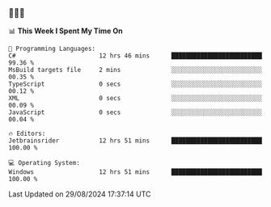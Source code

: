 ### 👋👋👋
<!--START_SECTION:waka-->
📊 **This Week I Spent My Time On** 

```text
💬 Programming Languages: 
C#                       12 hrs 46 mins      █████████████████████████   99.36 % 
MsBuild targets file     2 mins              ░░░░░░░░░░░░░░░░░░░░░░░░░   00.35 % 
TypeScript               0 secs              ░░░░░░░░░░░░░░░░░░░░░░░░░   00.12 % 
XML                      0 secs              ░░░░░░░░░░░░░░░░░░░░░░░░░   00.09 % 
JavaScript               0 secs              ░░░░░░░░░░░░░░░░░░░░░░░░░   00.04 % 

🔥 Editors: 
Jetbrainsrider           12 hrs 51 mins      █████████████████████████   100.00 % 

💻 Operating System: 
Windows                  12 hrs 51 mins      █████████████████████████   100.00 % 
```


 Last Updated on 29/08/2024 17:37:14 UTC
<!--END_SECTION:waka-->
